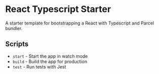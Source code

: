 # React Typescript Starter
A starter template for bootstrapping a React with Typescript and Parcel bundler.

## Scripts
* `start` - Start the app in watch mode
* `build` - Build the app for production
* `test` - Run tests with Jest
